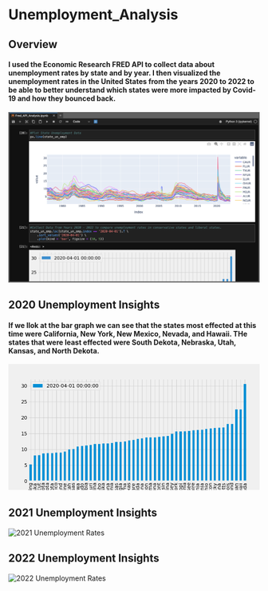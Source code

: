 # Unemployment_Analysis

## Overview

#### I used the Economic Research FRED API to collect data about unemployment rates by state and by year. I then visualized the unemployment rates in the United States from the years 2020 to 2022 to be able to better understand which states were more impacted by Covid-19 and how they bounced back.

![Unemployment Rates IN US](https://github.com/lrngdtascinc/Unemployment_Analysis/blob/c46008bd5c882a58e0ec63136db04ade2b6edee6/Screen%20Shot%202023-09-11%20at%208.23.47%20PM.png)

## 2020 Unemployment Insights

#### If we llok at the bar graph we can see that the states most effected at this time were California, New York, New Mexico, Nevada, and Hawaii. THe states that were least effected were South Dekota, Nebraska, Utah, Kansas, and North Dekota.

![2020 Unemployment Rates](https://github.com/lrngdtascinc/Unemployment_Analysis/blob/1475f6212acc8a61c4eee2cf017816fdbc8b9458/2020%20Unemployment%20Rate%20Percentage.png)

## 2021 Unemployment Insights 

####

![2021 Unemployment Rates]()

## 2022 Unemployment Insights

####

![2022 Unemployment Rates]()
